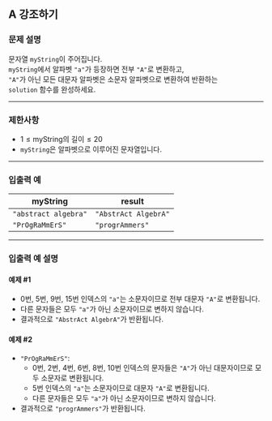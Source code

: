 ## A 강조하기

### 문제 설명
문자열 `myString`이 주어집니다.  
`myString`에서 알파벳 `"a"`가 등장하면 전부 `"A"`로 변환하고,  
`"A"`가 아닌 모든 대문자 알파벳은 소문자 알파벳으로 변환하여 반환하는  
`solution` 함수를 완성하세요.

---

### 제한사항
- $1 \leq \text{myString의 길이} \leq 20$
- `myString`은 알파벳으로 이루어진 문자열입니다.

---

### 입출력 예

| myString             | result               |
|----------------------|----------------------|
| `"abstract algebra"` | `"AbstrAct AlgebrA"` |
| `"PrOgRaMmErS"`      | `"progrAmmers"`      |

---

### 입출력 예 설명

#### 예제 #1
- 0번, 5번, 9번, 15번 인덱스의 `"a"`는 소문자이므로 전부 대문자 `"A"`로 변환됩니다.
- 다른 문자들은 모두 `"a"`가 아닌 소문자이므로 변하지 않습니다.
- 결과적으로 `"AbstrAct AlgebrA"`가 반환됩니다.

#### 예제 #2
- `"PrOgRaMmErS"`:
  - 0번, 2번, 4번, 6번, 8번, 10번 인덱스의 문자들은 `"A"`가 아닌 대문자이므로 모두 소문자로 변환됩니다.
  - 5번 인덱스의 `"a"`는 소문자이므로 대문자 `"A"`로 변환됩니다.
  - 다른 문자들은 모두 `"a"`가 아닌 소문자이므로 변하지 않습니다.
- 결과적으로 `"progrAmmers"`가 반환됩니다.